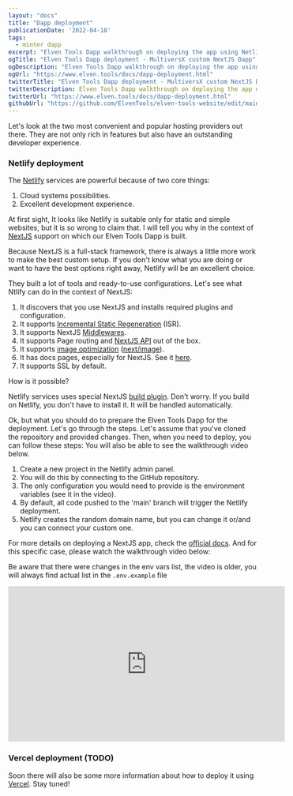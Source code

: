 ```yaml
---
layout: "docs"
title: "Dapp deployment"
publicationDate: '2022-04-18'
tags:
  - minter dapp
excerpt: "Elven Tools Dapp walkthrough on deploying the app using Netlify and Vercel."
ogTitle: "Elven Tools Dapp deployment - MultiversX custom NextJS Dapp"
ogDescription: "Elven Tools Dapp walkthrough on deploying the app using Netlify and Vercel."
ogUrl: "https://www.elven.tools/docs/dapp-deployment.html"
twitterTitle: "Elven Tools Dapp deployment - MultiversX custom NextJS Dapp"
twitterDescription: Elven Tools Dapp walkthrough on deploying the app using Netlify and Vercel."
twitterUrl: "https://www.elven.tools/docs/dapp-deployment.html"
githubUrl: "https://github.com/ElvenTools/elven-tools-website/edit/main/src/docs/dapp-deployment.md"
---
```


Let's look at the two most convenient and popular hosting providers out there. They are not only rich in features but also have an outstanding developer experience.

### Netlify deployment

The [Netlify](https://www.netlify.com/) services are powerful because of two core things:

1. Cloud systems possibilities.
2. Excellent development experience.

At first sight, It looks like Netlify is suitable only for static and simple websites, but it is so wrong to claim that. I will tell you why in the context of [NextJS](https://nextjs.org/) support on which our Elven Tools Dapp is built.

Because NextJS is a full-stack framework, there is always a little more work to make the best custom setup. If you don't know what you are doing or want to have the best options right away, Netlify will be an excellent choice.

They built a lot of tools and ready-to-use configurations. Let's see what Ntlify can do in the context of NextJS:

1. It discovers that you use NextJS and installs required plugins and configuration.
2. It supports [Incremental Static Regeneration](https://nextjs.org/docs/basic-features/data-fetching/incremental-static-regeneration) (ISR).
3. It supports NextJS [Middlewares](https://nextjs.org/docs/api-routes/api-middlewares).
4. It supports Page routing and [NextJS API](https://nextjs.org/docs/api-routes/introduction) out of the box.
5. It supports [image optimization](https://nextjs.org/docs/basic-features/image-optimization) ([next/image](https://nextjs.org/docs/api-reference/next/image#required-props)).
6. It has docs pages, especially for NextJS. See it [here](https://www.netlify.com/with/nextjs/).
7. It supports SSL by default.

How is it possible? 

Netlify services uses special NextJS [build plugin](https://github.com/netlify/netlify-plugin-nextjs). Don't worry. If you build on Netlify, you don't have to install it. It will be handled automatically.

Ok, but what you should do to prepare the Elven Tools Dapp for the deployment. Let's go through the steps. Let's assume that you've cloned the repository and provided changes. Then, when you need to deploy, you can follow these steps: You will also be able to see the walkthrough video below.

1. Create a new project in the Netlify admin panel.
2. You will do this by connecting to the GitHub repository.
3. The only configuration you would need to provide is the environment variables (see it in the video).
4. By default, all code pushed to the 'main' branch will trigger the Netlify deployment.
5. Netlify creates the random domain name, but you can change it or/and you can connect your custom one.

For more details on deploying a NextJS app, check the [official docs](https://docs.netlify.com/). And for this specific case, please watch the walkthrough video below:

Be aware that there were changes in the env vars list, the video is older, you will always find actual list in the `.env.example` file
<div class="embeded-media-container">
  <iframe width="560" height="315" src="https://www.youtube.com/embed/SQN-0XMxibU" title="YouTube video player" frameborder="0" allow="accelerometer; autoplay; clipboard-write; encrypted-media; gyroscope; picture-in-picture" allowfullscreen></iframe>
</div>

### Vercel deployment (TODO)

Soon there will also be some more information about how to deploy it using [Vercel](https://vercel.com/). Stay tuned!
